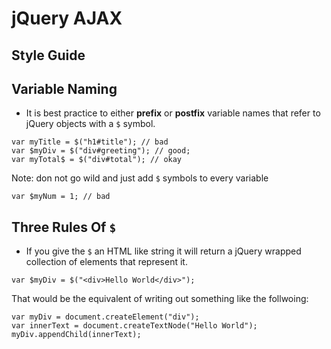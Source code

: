 # jQuery AJAX
## Style Guide


## Variable Naming

* It is best practice to either **prefix** or **postfix** variable names that refer to jQuery objects with a `$` symbol.

```
var myTitle = $("h1#title"); // bad
var $myDiv = $("div#greeting"); // good;
var myTotal$ = $("div#total"); // okay
```

Note: don not go wild and just add `$` symbols to every variable

```
var $myNum = 1; // bad
```

## Three Rules Of `$`

* If you give the `$` an HTML like string it will return a jQuery wrapped collection of elements that represent it.

```
var $myDiv = $("<div>Hello World</div>");
```

That would be the equivalent of writing out something like the follwoing:

```
var myDiv = document.createElement("div");
var innerText = document.createTextNode("Hello World");
myDiv.appendChild(innerText);
```












